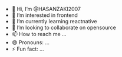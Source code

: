 - 👋 Hi, I’m @HASANZAKI2007
- 👀 I’m interested in frontend
- 🌱 I’m currently learning reactnative
- 💞️ I’m looking to collaborate on opensource
- 📫 How to reach me ...
- 😄 Pronouns: ...
- ⚡ Fun fact: ...

<!---
HASANZAKI2007/HASANZAKI2007 is a ✨ special ✨ repository because its `README.md` (this file) appears on your GitHub profile.
You can click the Preview link to take a look at your changes.
--->
